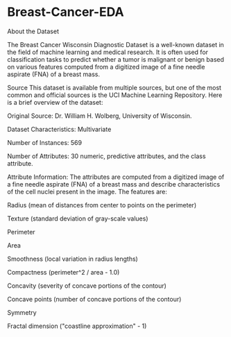 # Breast-Cancer-EDA

About the Dataset

The Breast Cancer Wisconsin Diagnostic Dataset is a well-known dataset in the field of machine learning and medical research. It is often used for classification tasks to predict whether a tumor is malignant or benign based on various features computed from a digitized image of a fine needle aspirate (FNA) of a breast mass.

Source
This dataset is available from multiple sources, but one of the most common and official sources is the UCI Machine Learning Repository. Here is a brief overview of the dataset:

Original Source: Dr. William H. Wolberg, University of Wisconsin.

Dataset Characteristics: Multivariate

Number of Instances: 569

Number of Attributes: 30 numeric, predictive attributes, and the class attribute.

Attribute Information: The attributes are computed from a digitized image of a fine needle aspirate (FNA) of a breast mass and describe characteristics of the cell nuclei present in the image. The features are:

Radius (mean of distances from center to points on the perimeter)

Texture (standard deviation of gray-scale values)

Perimeter

Area

Smoothness (local variation in radius lengths)

Compactness (perimeter^2 / area - 1.0)

Concavity (severity of concave portions of the contour)

Concave points (number of concave portions of the contour)

Symmetry

Fractal dimension ("coastline approximation" - 1)
